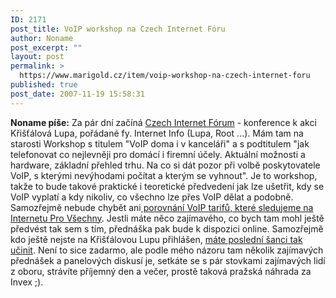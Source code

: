 ```yaml
---
ID: 2171
post_title: VoIP workshop na Czech Internet Fóru
author: Noname
post_excerpt: ""
layout: post
permalink: >
  https://www.marigold.cz/item/voip-workshop-na-czech-internet-foru
published: true
post_date: 2007-11-19 15:58:31
---
```

<strong>Noname píše:</strong> Za pár dní začíná <a href="http://kristalova.lupa.cz/program-konference/">Czech Internet Fórum</a> - konference k akci Křišťálová Lupa, pořádané fy. Internet Info (Lupa, Root ...).
Mám tam na starosti Workshop s titulem "VoIP doma i v kanceláři" a s podtitulem "jak telefonovat co nejlevněji pro domácí i firemní účely. Aktuální možnosti a hardware, základní přehled trhu. Na co si dát pozor při volbě poskytovatele VoIP, s kterými nevýhodami počítat a kterým se vyhnout". Je to workshop, takže to bude takové praktické i teoretické předvedení jak lze ušetřit, kdy se VoIP vyplatí a kdy nikoliv, co všechno lze přes VoIP dělat a podobně. Samozřejmě nebude chybět ani<a href="http://internetprovsechny.cz/voip.php"> porovnání VoIP tarifů, které sledujeme na Internetu Pro Všechny</a>. Jestli máte něco zajímavého, co bych tam mohl ještě předvést tak sem s tím, přednáška pak bude k dispozici online. Samozřejmě kdo ještě nejste na Křišťálovou Lupu přihlášen, <a href="http://kristalova.lupa.cz/registrace/">máte poslední šanci tak učinit</a>. Není to sice zadarmo, ale podle mého názoru tam několik zajímavých přednášek a panelových diskusí je, setkáte se s pár stovkami zajímavých lidí z oboru, strávíte příjemný den a večer, prostě taková pražská náhrada za Invex ;).